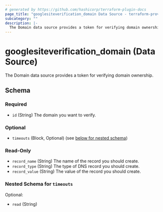 ```yaml
---
# generated by https://github.com/hashicorp/terraform-plugin-docs
page_title: "googlesiteverification_domain Data Source - terraform-provider-googlesiteverification"
subcategory: ""
description: |-
  The Domain data source provides a token for verifying domain ownership.
---
```


# googlesiteverification_domain (Data Source)

The Domain data source provides a token for verifying domain ownership.



<!-- schema generated by tfplugindocs -->
## Schema

### Required

- `id` (String) The domain you want to verify.

### Optional

- `timeouts` (Block, Optional) (see [below for nested schema](#nestedblock--timeouts))

### Read-Only

- `record_name` (String) The name of the record you should create.
- `record_type` (String) The type of DNS record you should create.
- `record_value` (String) The value of the record you should create.

<a id="nestedblock--timeouts"></a>
### Nested Schema for `timeouts`

Optional:

- `read` (String)


